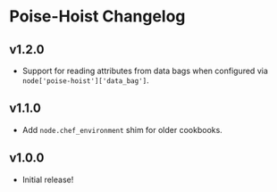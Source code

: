 # Poise-Hoist Changelog

## v1.2.0

* Support for reading attributes from data bags when configured via `node['poise-hoist']['data_bag']`.

## v1.1.0

* Add `node.chef_environment` shim for older cookbooks.

## v1.0.0

* Initial release!
